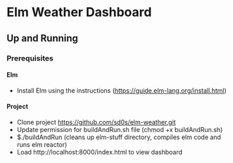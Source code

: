# Elm Weather Dashboard

## Up and Running 

### Prerequisites

#### Elm
* Install Elm using the instructions (https://guide.elm-lang.org/install.html)

#### Project

* Clone project https://github.com/sd0s/elm-weather.git
* Update permission for buildAndRun.sh file (chmod +x buildAndRun.sh)
* $./buildAndRun (cleans up elm-stuff directory, compiles elm code and runs elm reactor)
* Load http://localhost:8000/index.html to view dashboard

